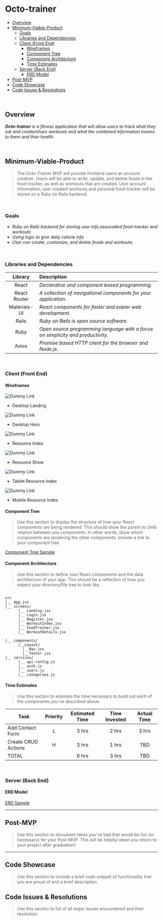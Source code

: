 # Octo-trainer

- [Overview](#overview)
- [Minimum-Viable-Product](#Minimum-Viable-Product)
  - [Goals](#goals)
  - [Libraries and Dependencies](#libraries-and-dependencies)
  - [Client (Front End)](#client-front-end)
    - [Wireframes](#wireframes)
    - [Component Tree](#component-tree)
    - [Component Architecture](#component-architecture)
    - [Time Estimates](#time-estimates)
  - [Server (Back End)](#server-back-end)
    - [ERD Model](#erd-model)
- [Post-MVP](#post-mvp)
- [Code Showcase](#code-showcase)
- [Code Issues & Resolutions](#code-issues--resolutions)

<br>

## Overview

_**Octo-trainer** is a fitness application that will allow users to track what they eat and create/share workouts and what the combined information means to them and thier health._


<br>

## Minimum-Viable-Product

> The Octo-Trainer MVP will provide frontend users an account creation. Users will be able to write, update, and delete foods in the food-tracker, as well as workouts that are created. User account information, user created workouts,and personal food-tracker will be stored on a Ruby on Rails backend.

<br>

### Goals

- _Ruby on Rails backend for storing user info,assocaited food-tracker and workouts_
- _Using logic to give daily calorie info_
- _User can create, customize, and delete foods and workouts._

<br>

### Libraries and Dependencies


|     Library      | Description                                |
| :--------------: | :----------------------------------------- |
|      React       | _Declarative and component based programming._ |
|   React Router   | _A collection of navigational components for your application._ |
|   Materials-UI   | _React components for faster and easier web development._ |
|      Rails       | _Ruby on Rails is open source software._ |
|      Ruby        | _Open source programming language with a focus on simplicity and productivity._ |
|      Axios       | _Promise based HTTP client for the browser and Node.js._ |
<br>

### Client (Front End)

#### Wireframes

![Dummy Link](url)

- Desktop Landing

![Dummy Link](url)

- Desktop Hero

![Dummy Link](url)

- Resource Index

![Dummy Link](url)

- Resource Show

![Dummy Link](url)

- Tablet Resource Index

![Dummy Link](url)

- Mobile Resource Index

#### Component Tree

> Use this section to display the structure of how your React components are being rendered. This should show the parent to child relation between you components. In other words, show which components are rendering the other components. Include a link to your component tree

[Component Tree Sample](https://gist.git.generalassemb.ly/davidtwhitlatch/414107e2560ae0bb65e233570f2fe056#file-component-tree-png)

#### Component Architecture

> Use this section to define your React components and the data architecture of your app. This should be a reflection of how you expect your directory/file tree to look like. 

``` structure

src
|__ App.jsx
|__ screens/
      |__ Landing.jsx
      |__ Login.jsx
      |__ Register.jsx
      |__ WorkoutIndex.jsx
      |__ FoodTracker.jsx
      |__ WorkoutDetails.jsx

|__ components/
      |__Layout/
        |__Nav.jsx
        |__footer.jsx
|__ services/
      |__ api-config.js
      |__ auth.js
      |__ users.js
      |__ categories.js
```

#### Time Estimates

> Use this section to estimate the time necessary to build out each of the components you've described above.

| Task                | Priority | Estimated Time | Time Invested | Actual Time |
| ------------------- | :------: | :------------: | :-----------: | :---------: |
| Add Contact Form    |    L     |     3 hrs      |     2 hrs     |    3 hrs    |
| Create CRUD Actions |    H     |     3 hrs      |     1 hrs     |     TBD     |
| TOTAL               |          |     6 hrs      |     3 hrs     |     TBD     |


<br>

### Server (Back End)

#### ERD Model

[ERD Sample](https://drive.google.com/file/d/1kLyQTZqfcA4jjKWQexfEkG2UspyclK8Q/view)
<br>

***

## Post-MVP

> Use this section to document ideas you've had that would be fun (or necessary) for your Post-MVP. This will be helpful when you return to your project after graduation!

***

## Code Showcase

> Use this section to include a brief code snippet of functionality that you are proud of and a brief description.

## Code Issues & Resolutions

> Use this section to list of all major issues encountered and their resolution.
